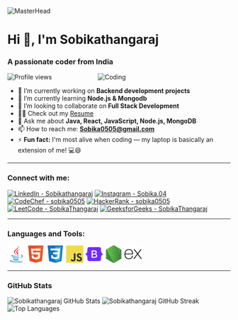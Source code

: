 ![MasterHead](https://academicresourcecenter.harvard.edu/files/2023/10/ARC_Website_Content_Note_Taking.jpeg)

# Hi 👋, I'm Sobikathangaraj
### A passionate coder from India

<img align="right" alt="Coding" width="300" src="https://th.bing.com/th/id/OIP.czm4-mGcvt88xix7Ero1BwHaFj?rs=1&pid=ImgDetMain">

<p align="left">
  <img src="https://komarev.com/ghpvc/?username=sobikathangaraj&label=Profile%20views&color=0e75b6&style=flat" alt="Profile views" />
</p>

- 🔭 I’m currently working on **Backend development projects**
- 🌱 I’m currently learning **Node.js & Mongodb**
- 👯 I’m looking to collaborate on **Full Stack Development**
- 👨‍💻 Check out my [Resume](https://drive.google.com/file/d/1cyrg0U4LisNBGHu0LQc0b8nHFxRUqeel/view)
- 💬 Ask me about **Java, React, JavaScript, Node.js, MongoDB**
- 📫 How to reach me: **Sobika0505@gmail.com**
- ⚡ **Fun fact:** I'm most alive when coding — my laptop is basically an extension of me! 💻😄

---

### Connect with me:
<p align="left">
  <a href="https://www.linkedin.com/in/sobika-t-8967b9256" target="_blank"><img src="https://raw.githubusercontent.com/rahuldkjain/github-profile-readme-generator/master/src/images/icons/Social/linked-in-alt.svg" alt="LinkedIn - Sobikathangaraj" height="35" width="35" /></a>
  <a href="https://instagram.com/sobika.04" target="_blank"><img src="https://raw.githubusercontent.com/rahuldkjain/github-profile-readme-generator/master/src/images/icons/Social/instagram.svg" alt="Instagram - Sobika.04" height="35" width="35" /></a>
  <a href="https://www.codechef.com/users/sobika0505" target="_blank"><img src="https://cdn.jsdelivr.net/npm/simple-icons@3.1.0/icons/codechef.svg" alt="CodeChef - sobika0505" height="35" width="35" /></a>
  <a href="https://www.hackerrank.com/profile/sobika0505" target="_blank"><img src="https://raw.githubusercontent.com/rahuldkjain/github-profile-readme-generator/master/src/images/icons/Social/hackerrank.svg" alt="HackerRank - sobika0505" height="35" width="35" /></a>
  <a href="https://leetcode.com/profile/SobikaThangaraj" target="_blank"><img src="https://raw.githubusercontent.com/rahuldkjain/github-profile-readme-generator/master/src/images/icons/Social/leet-code.svg" alt="LeetCode - SobikaThangaraj" height="35" width="35" /></a>
  <a href="https://www.geeksforgeeks.org/user/sobikae1ek/" target="_blank"><img src="https://raw.githubusercontent.com/rahuldkjain/github-profile-readme-generator/master/src/images/icons/Social/geeks-for-geeks.svg" alt="GeeksforGeeks - SobikaThangaraj" height="35" width="35" /></a>
</p>

---

### Languages and Tools:
<p align="left">
  <a href="https://www.java.com" target="_blank"><img src="https://raw.githubusercontent.com/devicons/devicon/master/icons/java/java-original.svg" alt="Java" width="40" height="40"/></a>
  <a href="https://developer.mozilla.org/en-US/docs/Web/HTML" target="_blank"><img src="https://raw.githubusercontent.com/devicons/devicon/master/icons/html5/html5-original.svg" alt="HTML5" width="40" height="40"/></a>
  <a href="https://developer.mozilla.org/en-US/docs/Web/CSS" target="_blank"><img src="https://raw.githubusercontent.com/devicons/devicon/master/icons/css3/css3-original.svg" alt="CSS3" width="40" height="40"/></a>
  <a href="https://developer.mozilla.org/en-US/docs/Web/JavaScript" target="_blank"><img src="https://raw.githubusercontent.com/devicons/devicon/master/icons/javascript/javascript-original.svg" alt="JavaScript" width="40" height="40"/></a>
  <a href="https://getbootstrap.com" target="_blank"><img src="https://raw.githubusercontent.com/devicons/devicon/master/icons/bootstrap/bootstrap-plain.svg" alt="Bootstrap" width="40" height="40"/></a>
  <a href="https://nodejs.org" target="_blank"><img src="https://raw.githubusercontent.com/devicons/devicon/master/icons/nodejs/nodejs-original.svg" alt="Node.js" width="40" height="40"/></a>
  <a href="https://expressjs.com" target="_blank"><img src="https://raw.githubusercontent.com/devicons/devicon/master/icons/express/express-original.svg" alt="Express.js" width="40" height="40" /></a>
</p>

---

### GitHub Stats
<p align="left">
  <img src="https://github-readme-stats.vercel.app/api?username=sobikathangaraj&show_icons=true&locale=en" alt="Sobikathangaraj GitHub Stats" />
  <img src="https://github-readme-streak-stats.herokuapp.com/?user=sobikathangaraj" alt="Sobikathangaraj GitHub Streak" />
  <img src="https://github-readme-stats.vercel.app/api/top-langs?username=sobikathangaraj&show_icons=true&layout=compact" alt="Top Languages" />
</p>
